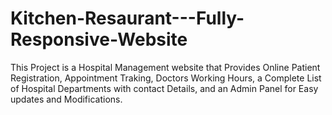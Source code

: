# Kitchen-Resaurant---Fully-Responsive-Website
This Project is a Hospital Management website that Provides Online Patient Registration, Appointment Traking, Doctors Working Hours, a Complete List of Hospital Departments with contact Details, and an Admin Panel for Easy updates and Modifications.
